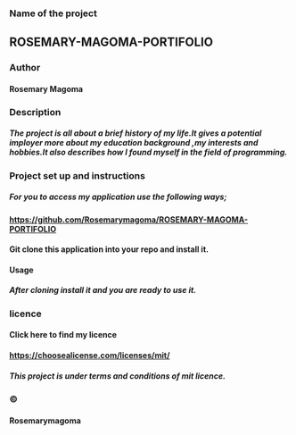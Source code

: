  ### Name of the project
## ROSEMARY-MAGOMA-PORTIFOLIO
### Author
#### Rosemary Magoma
### Description
##### The project is all about a brief history of my life.It gives a potential imployer more about my education background ,my interests and hobbies.It also describes how I found myself in the field of programming.

### Project set up and instructions
##### For you to access my application use the following ways;

#### https://github.com/Rosemarymagoma/ROSEMARY-MAGOMA-PORTIFOLIO
#### Git clone this application into your repo and install it.

#### Usage
##### After cloning install it and you are ready to use it.

### licence
#### Click here to find my licence

#### https://choosealicense.com/licenses/mit/
##### This project is under terms and conditions of mit licence.

### ©

#### Rosemarymagoma
